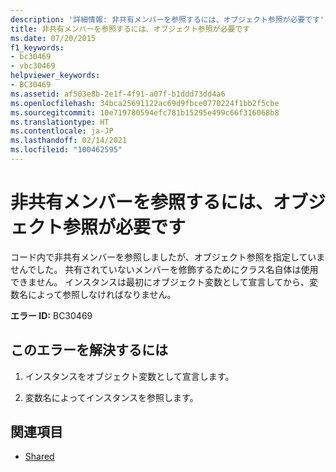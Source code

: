 ```yaml
---
description: '詳細情報: 非共有メンバーを参照するには、オブジェクト参照が必要です'
title: 非共有メンバーを参照するには、オブジェクト参照が必要です
ms.date: 07/20/2015
f1_keywords:
- bc30469
- vbc30469
helpviewer_keywords:
- BC30469
ms.assetid: af503e8b-2e1f-4f91-a07f-b1ddd73dd4a6
ms.openlocfilehash: 34bca25691122ac69d9fbce0770224f1bb2f5cbe
ms.sourcegitcommit: 10e719780594efc781b15295e499c66f316068b8
ms.translationtype: HT
ms.contentlocale: ja-JP
ms.lasthandoff: 02/14/2021
ms.locfileid: "100462595"
---
```

# <a name="reference-to-a-non-shared-member-requires-an-object-reference"></a>非共有メンバーを参照するには、オブジェクト参照が必要です

コード内で非共有メンバーを参照しましたが、オブジェクト参照を指定していませんでした。 共有されていないメンバーを修飾するためにクラス名自体は使用できません。 インスタンスは最初にオブジェクト変数として宣言してから、変数名によって参照しなければなりません。  
  
 **エラー ID:** BC30469  
  
## <a name="to-correct-this-error"></a>このエラーを解決するには  
  
1. インスタンスをオブジェクト変数として宣言します。  
  
2. 変数名によってインスタンスを参照します。  
  
## <a name="see-also"></a>関連項目

- [Shared](../language-reference/modifiers/shared.md)
